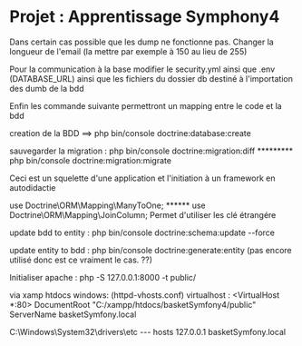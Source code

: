 # Projet : Apprentissage Symphony4

Dans certain cas possible que les dump ne fonctionne pas. Changer la longueur de l'email 
(la mettre par exemple à 150 au lieu de 255)

Pour la communication à la base modifier le security.yml ainsi que .env (DATABASE_URL)
ainsi que les fichiers du dossier db destiné à l'importation des dumb de la bdd

Enfin les commande suivante permettront un mapping entre le code et la bdd

creation de la BDD ==>  php bin/console doctrine:database:create

sauvegarder la migration : php bin/console doctrine:migration:diff *********
 php bin/console doctrine:migration:migrate 

Ceci est un squelette d'une application et l'initiation à un framework en autodidactie 

use Doctrine\ORM\Mapping\ManyToOne; ******  use Doctrine\ORM\Mapping\JoinColumn;    Permet
d'utiliser les clé étrangére

update bdd to entity : php bin/console doctrine:schema:update --force

update entity to bdd : php bin/console doctrine:generate:entity 
(pas encore utilisé donc est ce vraiment le cas. ??)

Initialiser apache : php -S 127.0.0.1:8000 -t public/

via xamp htdocs windows: (httpd-vhosts.conf)
virtualhost : 
<VirtualHost *:80>
    DocumentRoot "C:/xampp/htdocs/basketSymfony4/public"
    ServerName basketSymfony.local
</VirtualHost>

C:\Windows\System32\drivers\etc --- hosts
127.0.0.1 basketSymfony.local





                   
